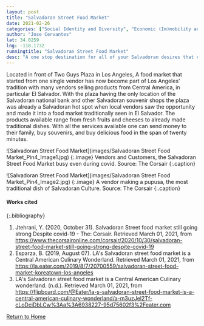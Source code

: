 ```yaml
---
layout: post
title: "Salvadoran Street Food Market"
date: 2021-02-26
categories: ["Social Identity and Diversity", "Economic (Im)mobility and Class"]
author: "Jose Cervantes"
lat: 34.0259
lng: -118.1732
runningtitle: "Salvadoran Street Food Market"
desc: "A one stop destination for all of your Salvadoran desires that can only be fulfilled with only with the product coming from El Salvador."
---
```

Located in front of Two Guys Plaza in Los Angeles, A  food market that started from one single vendor has now become part of Los Angeles’ tradition with many vendors selling products from Central America, in particular El Salvador. With the plaza having the only location of the Salvadoran national bank and other Salvadoran souvenir shops the plaza was already a Salvadoran hot spot when local vendors saw the opportunity and made it into a food market traditionally seen in El Salvador. The products available range from fresh fruits and cheeses to already made traditional dishes. With all the services available one can send money to their family, buy souvenirs, and buy delicious food in the span of twenty minutes.

![Salvadoran Street Food Market](images/Salvadoran Street Food Market_Pin4_Image1.jpg)
   {:.image} 
Vendors and Customers, the Salvadoran Street Food Market busy even during  covid. Source: The Corsair
   {:.caption} 

![Salvadoran Street Food Market](images/Salvadoran Street Food Market_Pin4_Image2.jpg)
   {:.image} 
A vendor making a pupusa, the most traditional dish of Salvadoran Culture. Source: The Corsair
   {:.caption}  

#### Works cited

{:.bibliography}
1. Jtehrani, Y. (2020, October 31). Salvadoran Street food market still going strong Despite covid-19 - The: Corsair. Retrieved March 01, 2021, from https://www.thecorsaironline.com/corsair/2020/10/30/salvadoran-street-food-market-still-going-strong-despite-covid-19
2. Esparza, B. (2019, August 07). LA's Salvadoran street food market is a Central American Culinary Wonderland. Retrieved March 01, 2021, from https://la.eater.com/2019/8/7/20700559/salvadoran-street-food-market-koreatown-los-angeles
3. LA's Salvadoran street food market is a Central American Culinary wonderland. (n.d.). Retrieved March 01, 2021, from https://flipboard.com/@Eater/la-s-salvadoran-street-food-market-is-a-central-american-culinary-wonderland/a-m3uzJel2Tf-cLoDciDbLCw%3Aa%3A6938227-95d75602f3%2Feater.com

[Return to Home](https://uclachicanxstudies.github.io/BarrioSuburbanisms/)
